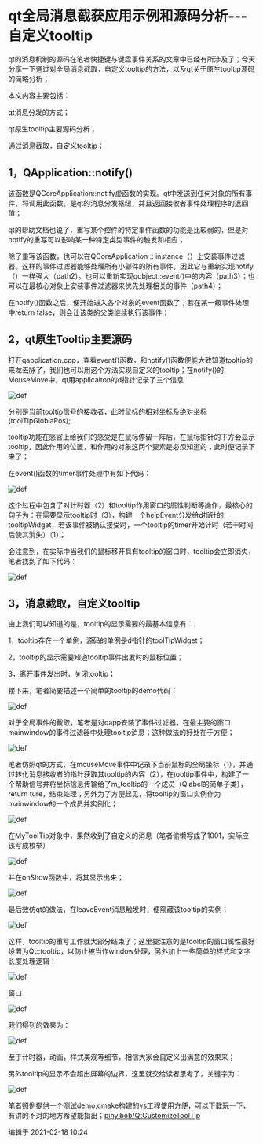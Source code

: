 # qt全局消息截获应用示例和源码分析---自定义tooltip

qt的消息机制的源码在笔者快捷键与键盘事件关系的文章中已经有所涉及了；今天分享一下通过对全局消息截取，自定义tooltip的方法，以及qt关于原生tooltip源码的简略分析；

本文内容主要包括：

qt消息分发的方式；

qt原生tooltip主要源码分析；

通过消息截取，自定义tooltip；

## 1，QApplication::notify()
该函数是QCoreApplication::notify虚函数的实现。qt中发送到任何对象的所有事件，将调用此函数，是qt的消息分发枢纽，并且返回接收者事件处理程序的返回值；

qt的帮助文档也说了，重写某个控件的特定事件函数的功能是比较弱的，但是对notify的重写可以影响某一种特定类型事件的触发和相应；

除了重写该函数，也可以在QCoreApplication :: instance（）上安装事件过滤器。这样的事件过滤器能够处理所有小部件的所有事件，因此它与重新实现notify（）一样强大（path2）。也可以重新实现qobject::event()中的内容（path3）；也可以在最核心对象上安装事件过滤器来优先处理相关的事件（path4）；

在notify()函数之后，便开始进入各个对象的event函数了；若在某一级事件处理中return false，则会让该类的父类继续执行该事件；

## 2，qt原生Tooltip主要源码
打开qapplication.cpp，查看event()函数，和notify()函数便能大致知道tooltip的来龙去脉了，我们也可以用这个方法实现自定义的tooltip；在notify()的MouseMove中，qt用applicaiton的d指针记录了三个信息

![def](../picture/eventfilter_tooltip1.png)

分别是当前tooltip信号的接收者，此时鼠标的相对坐标及绝对坐标(toolTipGloblaPos);

tooltip功能在感官上给我们的感受是在鼠标停留一阵后，在鼠标指针的下方会显示tooltip，因此作用的位置，和作用的对象这两个要素是必须知道的；此时便记录下来了；

在event()函数的timer事件处理中有如下代码：

![def](../picture/eventfilter_tooltip2.png)

这个过程中包含了对计时器（2）和tooltip作用窗口的属性判断等操作，最核心的句子为：在需要显示tooltip时（3），构建一个helpEvent分发给d指针的tooltipWidget，若该事件被确认接受时，一个tooltip的timer开始计时（若干时间后使其消失）（1）；

会注意到，在实际中当我们的鼠标移开具有tooltip的窗口时，tooltip会立即消失，笔者找到了如下代码：

![def](../picture/eventfilter_tooltip3.png)

## 3，消息截取，自定义tooltip
由上我们可以知道的是，tooltip的显示需要的最基本信息有：

1，tooltip存在一个单例，源码的单例是d指针的toolTipWidget；

2，tooltip的显示需要知道tooltip事件出发时的鼠标位置；

3，离开事件发出时，关闭tooltip；

接下来，笔者简要描述一个简单的tooltip的demo代码：

![def](../picture/eventfilter_tooltip4.png)

对于全局事件的截取，笔者是对qapp安装了事件过滤器，在最主要的窗口mainwindow的事件过滤器中处理tooltip消息；这种做法的好处在于方便；


![def](../picture/eventfilter_tooltip5.png)

笔者仿照qt的方式，在mouseMove事件中记录下当前鼠标的全局坐标（1），并通过转化消息接收者的指针获取其tooltip的内容（2），在tooltip事件中，构建了一个帮助信号并将坐标信息传输给了m_tooltip的一个成员（Qlabel的简单子类），return ture，结束处理；另外为了方便起见，将tooltip的窗口实例作为mainwindow的一个成员并实例化；

![def](../picture/eventfilter_tooltip6.png)

在MyToolTip对象中，果然收到了自定义的消息（笔者偷懒写成了1001，实际应该写成枚举）

![def](../picture/eventfilter_tooltip7.png)

并在onShow函数中，将其显示出来；

![def](../picture/eventfilter_tooltip7_1.png)

最后效仿qt的做法，在leaveEvent消息触发时，便隐藏该tooltip的实例；

![def](../picture/eventfilter_tooltip8.png)

这样，tooltip的重写工作就大部分结束了；这里要注意的是tooltip的窗口属性最好设置为Qt::tooltip，以防止被当作window处理，另外加上一些简单的样式和文字长度处理逻辑：

![def](../picture/eventfilter_tooltip10.png)

窗口

![def](../picture/eventfilter_tooltip11.png)

我们得到的效果为：

![def](../picture/eventfilter_tooltip12.png)

至于计时器，动画，样式美观等细节，相信大家会自定义出满意的效果来；

另外tooltip的显示不会超出屏幕的边界，这里就交给读者思考了，关键字为：

![def](../picture/eventfilter_tooltip13.png)

笔者照例提供一个测试demo,cmake构建的vs工程使用方便，可以下载玩一下，有讲的不对的地方希望能指出；[pinyibob/QtCustomizeToolTip](http://link.zhihu.com/?target=https%3A//github.com/pinyibob/QtCustomizeToolTip)

编辑于 2021-02-18 10:24